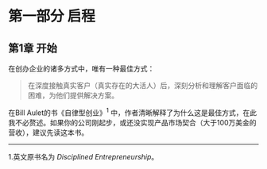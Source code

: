 # 第一部分 启程
## 第1章 开始

在创办企业的诸多方式中，唯有一种最佳方式：

>在深度接触真实客户（真实存在的大活人）后，深刻分析和理解客户面临的困难，为他们提供解决方案。

在Bill Aulet的书《自律型创业》<sup>1</sup> 中，作者清晰解释了为什么这是最佳方式，在此我不必赘述。如果你的公司刚起步，或还没实现产品市场契合（大于100万美金的营收），建议先读这本书。


___
1.英文原书名为 *Disciplined Entrepreneurship*。
